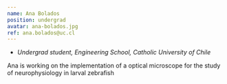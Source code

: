 ```yaml
---
name: Ana Bolados
position: undergrad
avatar: ana-bolados.jpg
ref: ana.bolados@uc.cl
---
```


- _Undergrad student, Engineering School, Catholic University of Chile_

Ana is working on the implementation of a optical microscope for the study of neurophysiology in larval zebrafish
